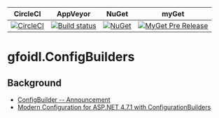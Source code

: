 | CircleCI | AppVeyor | NuGet | myGet |  
| -- | -- | -- | -- |  
| [![CircleCI](https://circleci.com/gh/gfoidl/ConfigBuilders/tree/master.svg?style=svg)](https://circleci.com/gh/gfoidl/ConfigBuilders/tree/master) | [![Build status](https://ci.appveyor.com/api/projects/status/5qu59wqktmxgvfsd/branch/master?svg=true)](https://ci.appveyor.com/project/GntherFoidl/configbuilders/branch/master) | [![NuGet](https://img.shields.io/nuget/v/gfoidl.ConfigBuilders.svg?style=flat-square)](https://www.nuget.org/packages/gfoidl.ConfigBuilders/) | [![MyGet Pre Release](https://img.shields.io/myget/gfoidl/vpre/gfoidl.ConfigBuilders.svg?style=flat-square)](https://www.myget.org/feed/gfoidl/package/nuget/gfoidl.ConfigBuilders) |  

# gfoidl.ConfigBuilders

## Background

* [ConfigBuilder -- Announcement](https://blogs.msdn.microsoft.com/dotnet/2017/10/17/announcing-the-net-framework-4-7-1/?wt.mc_id=azure-blog-antchu)  
* [Modern Configuration for ASP.NET 4.7.1 with ConfigurationBuilders](https://www.codeproject.com/Articles/1216422/Modern-Configuration-for-ASP-NET-with-Configuratio)
